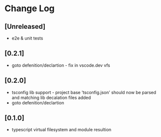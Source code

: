 # Change Log

## [Unreleased]
- e2e & unit tests

## [0.2.1]
- goto defenition/declartion - fix in vscode.dev vfs

## [0.2.0]
- tsconfig lib support - project base 'tsconfig.json' should now be parsed and matching lib decalation files added
- goto defenition/declartion

## [0.1.0]
- typescript virtual filesystem and module resultion
